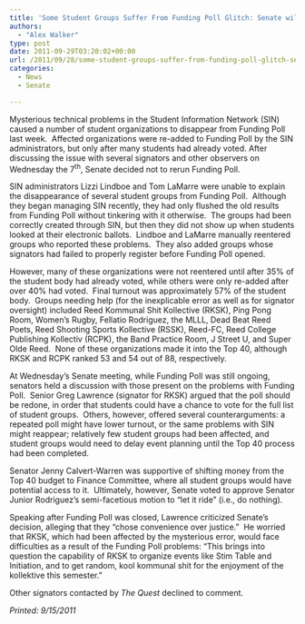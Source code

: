 ```yaml
---
title: 'Some Student Groups Suffer From Funding Poll Glitch: Senate will “let it ride”'
authors: 
  - "Alex Walker"
type: post
date: 2011-09-29T03:20:02+00:00
url: /2011/09/28/some-student-groups-suffer-from-funding-poll-glitch-senate-will-let-it-ride/
categories:
  - News
  - Senate

---
```

Mysterious technical problems in the Student Information Network (SIN) caused a number of student organizations to disappear from Funding Poll last week.  Affected organizations were re-added to Funding Poll by the SIN administrators, but only after many students had already voted. After discussing the issue with several signators and other observers on Wednesday the 7<sup>th</sup>, Senate decided not to rerun Funding Poll.

SIN administrators Lizzi Lindboe and Tom LaMarre were unable to explain the disappearance of several student groups from Funding Poll.  Although they began managing SIN recently, they had only flushed the old results from Funding Poll without tinkering with it otherwise.  The groups had been correctly created through SIN, but then they did not show up when students looked at their electronic ballots.  Lindboe and LaMarre manually reentered groups who reported these problems.  They also added groups whose signators had failed to properly register before Funding Poll opened.

However, many of these organizations were not reentered until after 35% of the student body had already voted, while others were only re-added after over 40% had voted.  Final turnout was approximately 57% of the student body.  Groups needing help (for the inexplicable error as well as for signator oversight) included Reed Kommunal Shit Kollective (RKSK), Ping Pong Room, Women’s Rugby, Fellatio Rodriguez, the MLLL, Dead Beat Reed Poets, Reed Shooting Sports Kollective (RSSK), Reed-FC, Reed College Publishing Kollectiv (RCPK), the Band Practice Room, J Street U, and Super Olde Reed.  None of these organizations made it into the Top 40, although RKSK and RCPK ranked 53 and 54 out of 88, respectively.

At Wednesday’s Senate meeting, while Funding Poll was still ongoing, senators held a discussion with those present on the problems with Funding Poll.  Senior Greg Lawrence (signator for RKSK) argued that the poll should be redone, in order that students could have a chance to vote for the full list of student groups.  Others, however, offered several counterarguments: a repeated poll might have lower turnout, or the same problems with SIN might reappear; relatively few student groups had been affected, and student groups would need to delay event planning until the Top 40 process had been completed.

Senator Jenny Calvert-Warren was supportive of shifting money from the Top 40 budget to Finance Committee, where all student groups would have potential access to it.  Ultimately, however, Senate voted to approve Senator Junior Rodriguez’s semi-facetious motion to “let it ride” (i.e., do nothing).

Speaking after Funding Poll was closed, Lawrence criticized Senate’s decision, alleging that they “chose convenience over justice.”  He worried that RKSK, which had been affected by the mysterious error, would face difficulties as a result of the Funding Poll problems: “This brings into question the capability of RKSK to organize events like Stim Table and Initiation, and to get random, kool kommunal shit for the enjoyment of the kollektive this semester.”

Other signators contacted by _The Quest_ declined to comment.

_Printed: 9/15/2011_